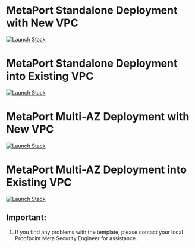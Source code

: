 # MetaPort Standalone Deployment with New VPC

<a href="https://console.aws.amazon.com/cloudformation/home#/stacks/create/review?templateURL=https://meta-amis.s3.ca-central-1.amazonaws.com/latest/metaport-single-newvpc-latest-v5.0.template&stackName=MetaPort-Standalone-NewVPC-Deployment"><img alt="Launch Stack" src="https://cdn.rawgit.com/buildkite/cloudformation-launch-stack-button-svg/master/launch-stack.svg"></a>

# MetaPort Standalone Deployment into Existing VPC

<a href="https://console.aws.amazon.com/cloudformation/home#/stacks/create/review?templateURL=https://meta-amis.s3.ca-central-1.amazonaws.com/latest/metaport-single-existingvpc-latest-v5.0.template&stackName=MetaPort-Standalone-Deployment"><img alt="Launch Stack" src="https://cdn.rawgit.com/buildkite/cloudformation-launch-stack-button-svg/master/launch-stack.svg"></a>

# MetaPort Multi-AZ Deployment with New VPC

<a href="https://console.aws.amazon.com/cloudformation/home#/stacks/create/review?templateURL=https://meta-amis.s3.ca-central-1.amazonaws.com/latest/metaport-mznewvpc-latest-v5.0.template&stackName=MetaPort-MultiAZ-NewVPC-Deployment"><img alt="Launch Stack" src="https://cdn.rawgit.com/buildkite/cloudformation-launch-stack-button-svg/master/launch-stack.svg"></a>

# MetaPort Multi-AZ Deployment into Existing VPC

<a href="https://console.aws.amazon.com/cloudformation/home#/stacks/create/review?templateURL=https://meta-amis.s3.ca-central-1.amazonaws.com/latest/metaport-mz-existing-vpc-latest-v5.0.template&stackName=MetaPort-MultiAZ-Deployment"><img alt="Launch Stack" src="https://cdn.rawgit.com/buildkite/cloudformation-launch-stack-button-svg/master/launch-stack.svg"></a>

## Important: 
1. If you find any problems with the template, please contact your local Proofpoint Meta Security Engineer for assistance.
